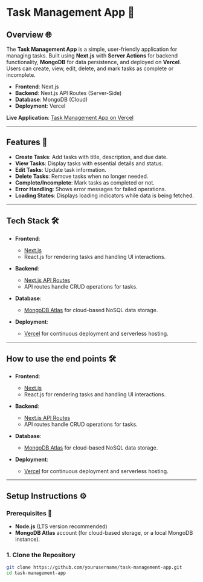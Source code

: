 # Task Management App 📝

## Overview 🌐

The **Task Management App** is a simple, user-friendly application for managing tasks. Built using **Next.js** with **Server Actions** for backend functionality, **MongoDB** for data persistence, and deployed on **Vercel**. Users can create, view, edit, delete, and mark tasks as complete or incomplete.

- **Frontend**: Next.js
- **Backend**: Next.js API Routes (Server-Side)
- **Database**: MongoDB (Cloud)
- **Deployment**: Vercel

**Live Application**: [Task Management App on Vercel](https://task-management-yardstick.vercel.app/)

---

## Features 🚀

- **Create Tasks**: Add tasks with title, description, and due date.
- **View Tasks**: Display tasks with essential details and status.
- **Edit Tasks**: Update task information.
- **Delete Tasks**: Remove tasks when no longer needed.
- **Complete/Incomplete**: Mark tasks as completed or not.
- **Error Handling**: Shows error messages for failed operations.
- **Loading States**: Displays loading indicators while data is being fetched.

---

## Tech Stack 🛠️

- **Frontend**: 
  - [Next.js](https://nextjs.org/)
  - React.js for rendering tasks and handling UI interactions.
  
- **Backend**: 
  - [Next.js API Routes](https://nextjs.org/docs/api-routes/introduction)
  - API routes handle CRUD operations for tasks.

- **Database**: 
  - [MongoDB Atlas](https://www.mongodb.com/cloud/atlas) for cloud-based NoSQL data storage.

- **Deployment**:
  - [Vercel](https://vercel.com/) for continuous deployment and serverless hosting.

---

## How to use the end points 🛠️

- **Frontend**: 
  - [Next.js](https://nextjs.org/)
  - React.js for rendering tasks and handling UI interactions.
  
- **Backend**: 
  - [Next.js API Routes](https://nextjs.org/docs/api-routes/introduction)
  - API routes handle CRUD operations for tasks.

- **Database**: 
  - [MongoDB Atlas](https://www.mongodb.com/cloud/atlas) for cloud-based NoSQL data storage.

- **Deployment**:
  - [Vercel](https://vercel.com/) for continuous deployment and serverless hosting.

---

## Setup Instructions ⚙️

### Prerequisites 📝

- **Node.js** (LTS version recommended)
- **MongoDB Atlas** account (for cloud-based storage, or a local MongoDB instance).

### 1. Clone the Repository

```bash
git clone https://github.com/yourusername/task-management-app.git
cd task-management-app
